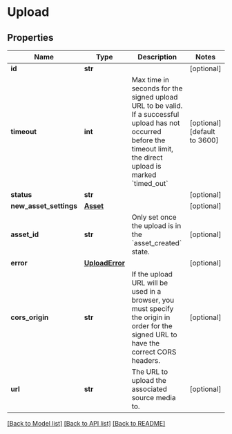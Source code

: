 # Upload

## Properties
Name | Type | Description | Notes
------------ | ------------- | ------------- | -------------
**id** | **str** |  | [optional] 
**timeout** | **int** | Max time in seconds for the signed upload URL to be valid. If a successful upload has not occurred before the timeout limit, the direct upload is marked &#x60;timed_out&#x60; | [optional] [default to 3600]
**status** | **str** |  | [optional] 
**new_asset_settings** | [**Asset**](Asset.md) |  | [optional] 
**asset_id** | **str** | Only set once the upload is in the &#x60;asset_created&#x60; state. | [optional] 
**error** | [**UploadError**](UploadError.md) |  | [optional] 
**cors_origin** | **str** | If the upload URL will be used in a browser, you must specify the origin in order for the signed URL to have the correct CORS headers. | [optional] 
**url** | **str** | The URL to upload the associated source media to. | [optional] 

[[Back to Model list]](../README.md#documentation-for-models) [[Back to API list]](../README.md#documentation-for-api-endpoints) [[Back to README]](../README.md)


